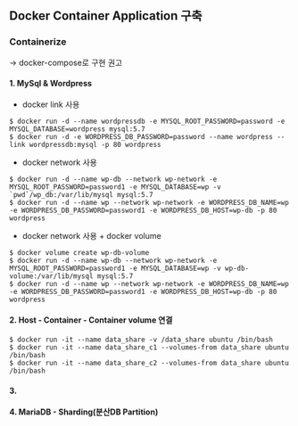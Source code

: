 ## Docker Container Application 구축

### Containerize 
-> docker-compose로 구현 권고

#### 1. MySql & Wordpress
* docker link 사용
```
$ docker run -d --name wordpressdb -e MYSQL_ROOT_PASSWORD=password -e MYSQL_DATABASE=wordpress mysql:5.7
$ docker run -d -e WORDPRESS_DB_PASSWORD=password --name wordpress --link wordpressdb:mysql -p 80 wordpress
```
* docker network 사용
```
$ docker run -d --name wp-db --network wp-network -e MYSQL_ROOT_PASSWORD=password1 -e MYSQL_DATABASE=wp -v `pwd`/wp_db:/var/lib/mysql mysql:5.7
$ docker run -d --name wp --network wp-network -e WORDPRESS_DB_NAME=wp -e WORDPRESS_DB_PASSWORD=password1 -e WORDPRESS_DB_HOST=wp-db -p 80 wordpress
```
* docker network 사용 + docker volume
```
$ docker volume create wp-db-volume
$ docker run -d --name wp-db --network wp-network -e MYSQL_ROOT_PASSWORD=password1 -e MYSQL_DATABASE=wp -v wp-db-volume:/var/lib/mysql mysql:5.7
$ docker run -d --name wp --network wp-network -e WORDPRESS_DB_NAME=wp -e WORDPRESS_DB_PASSWORD=password1 -e WORDPRESS_DB_HOST=wp-db -p 80 wordpress
```
#### 2. Host - Container - Container volume 연결
```
$ docker run -it --name data_share -v /data_share ubuntu /bin/bash
$ docker run -it --name data_share_c1 --volumes-from data_share ubuntu /bin/bash
$ docker run -it --name data_share_c2 --volumes-from data_share ubuntu /bin/bash
```
#### 3. 

#### 4. MariaDB - Sharding(분산DB Partition)
